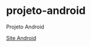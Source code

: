 # projeto-android
Projeto Android

<a href="https://demilson1.github.io/projeto-android/" target="_blank" rel="external">Site Android</a>
